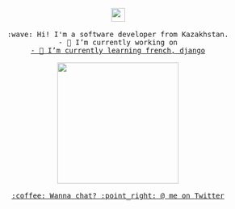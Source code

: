 <p align="center">
  <img src="https://user-images.githubusercontent.com/5679180/79618120-0daffb80-80be-11ea-819e-d2b0fa904d07.gif" width="27px">
  <br><br>
  <samp>
    :wave: Hi! I'm a software developer from Kazakhstan.
    <br> - 🔭 I’m currently working on <a href="https://insynyp.online"><br>
         - 🌱 I’m currently learning french, django<br><br>
    <img src="https://i.imgur.com/kdKhgx6.gif" width="240px" align="center">
    <br><br>:coffee: Wanna chat? :point_right: @ me on <a href="https://twitter.com/zshanabek">Twitter</a>
  </samp>
</p>
